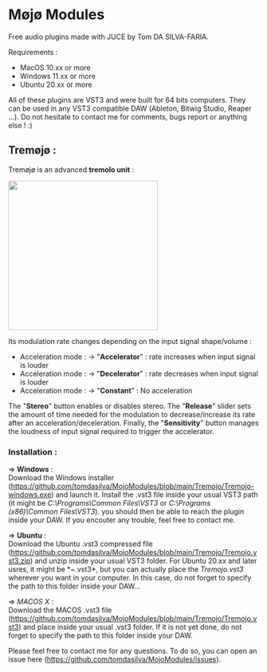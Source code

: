 # Møjø Modules
Free audio plugins made with JUCE by Tom DA SILVA-FARIA. 
  
Requirements : 
  - MacOS 10.xx or more 
  - Windows 11.xx or more 
  - Ubuntu 20.xx or more   

All of these plugins are VST3 and were built for 64 bits computers. They can be used in any VST3 compatible DAW (Ableton, Bitwig Studio, Reaper ...). 
Do not hesitate to contact me for comments, bugs report or anything else ! :) 

## Tremøjø :
Tremøjø is an advanced **tremolo unit** :    
  
<img src="https://github.com/tomdasilva/MojoModules/blob/main/Tremojo/Tremojo.png" width="300">  
  
Its modulation rate changes depending on the input signal shape/volume :  
  - Acceleration mode : -> "**Accelerator**" : rate increases when input signal is louder
  - Acceleration mode : -> "**Decelerator**" : rate decreases when input signal is louder
  - Acceleration mode : -> "**Constant**" : No acceleration 
  
The "**Stereo**" button enables or disables stereo. The "**Release**" slider sets the amount of time needed for the modulation to decrease/increase its rate after an acceleration/deceleration. Finally, the "**Sensitivity**" button manages the loudness of input signal required to trigger the accelerator. 

### Installation : 
$\Rightarrow$ **Windows** :   
Download the Windows installer (https://github.com/tomdasilva/MojoModules/blob/main/Tremojo/Tremojo-windows.exe) and launch it. Install the .vst3 file inside your usual VST3 path (it might be *C:\Programs\Common Files\VST3* or *C:\Programs (x86)\Common Files\VST3*). you should then be able to reach the plugin inside your DAW. If you encouter any trouble, feel free to contact me.   
  
$\Rightarrow$ **Ubuntu** :   
Download the Ubuntu .vst3 compressed file (https://github.com/tomdasilva/MojoModules/blob/main/Tremojo/Tremojo.vst3.zip) and unzip inside your usual VST3 folder. For Ubuntu 20.xx and later usres, it might be *~\.vst3\*, but you can actually place the *Tremojo.vst3* wherever you want in your computer. In this case, do not forget to specify the path to this folder inside your DAW...  

$\Rightarrow$ *MACOS X* :   
Download the MACOS .vst3 file (https://github.com/tomdasilva/MojoModules/blob/main/Tremojo/Tremojo.vst3) and place inside your usual .vst3 folder. If it is not yet done, do not forget to specify the path to this folder inside your DAW. 

Please feel free to contact me for any questions. To do so, you can open an issue here (https://github.com/tomdasilva/MojoModules/issues). 
